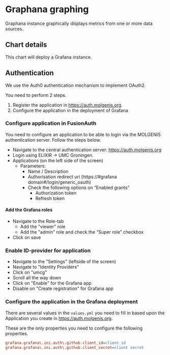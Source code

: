 # Graphana graphing
Graphana instance graphically displays metrics from one or more data sources.

## Chart details
This chart will deploy a Grafana instance.

## Authentication
We use the Auth0 authentication mechanism to implement OAuth2.

You need to perform 2 steps. 

1. Register the application in https://auth.molgenis.org.
2. Configure the application in the deployment of Grafana

### Configure application in FusionAuth
You need to configure an application to be able to login via the MOLGENIS authentication server. Follow the steps below.

- Navigate to the central authentication server: https://auth.molgenis.org 
- Login using ELIXIR → UMC Groningen.
- Applications (on the left side of the screen)
  - Parameters:
    - Name / Description
    - Authorisation redirect uri (https://#grafana domain#/login/generic_oauth)
    - Check the following options on “Enabled grants”
      - Authorization token
      - Refresh token
#### Add the Grafana roles 
- Navigate to the Role-tab 
  - Add the "viewer" role
  - Add the "admin" role and check the “Super role” checkbox
- Click on save

### Enable ID-provider for application
- Navigate to the "Settings" (leftside of the screen)
- Navigate to "Identity Providers"
- Click on "umcg"
- Scroll all the way down
- Click on "Enable" for the Grafana app
- Disable on "Create registration" for Grafana app

### Configure the application in the Grafana deployment
There are several values in the `values.yml` you need to fill in based upon the Application you create in https://auth.molgenis.org.

These are the only properties you need to configure the following properties.

```ini
grafana.grafana\.ini.auth\.github.client_id=client id
grafana.grafana\.ini.auth\.github.client_secret=client secret
```